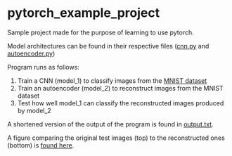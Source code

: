 # pytorch_example_project

Sample project made for the purpose of learning to use pytorch.

Model architectures can be found in their respective files ([cnn.py](https://github.com/AlaNeponen/pytorch_example_project/blob/main/cnn.py) and [autoencoder.py](https://github.com/AlaNeponen/pytorch_example_project/blob/main/autoencoder.py))

Program runs as follows:

1. Train a CNN (model_1) to classify images from the [MNIST dataset](http://yann.lecun.com/exdb/mnist/)
2. Train an autoencoder (model_2) to reconstruct images from the MNIST dataset
3. Test how well model_1 can classify the reconstructed images produced by model_2

A shortened version of the output of the program is found in [output.txt](https://github.com/AlaNeponen/pytorch_example_project/blob/main/output.txt).

A figure comparing the original test images (top) to the reconstructed ones (bottom) is [found here](https://github.com/AlaNeponen/pytorch_example_project/blob/main/Figure_3.png).
